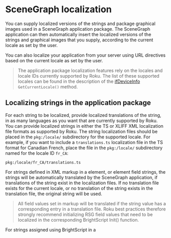 SceneGraph localization
=======================

You can supply localized versions of the strings and package graphical images used in a SceneGraph application package. The SceneGraph application can then automatically insert the localized versions of the strings and graphical images that you supply, according to the current locale as set by the user.

You can also localize your application from your server using URL directives based on the current locale as set by the user.

> The application package localization features rely on the locales and locale IDs currently supported by Roku. The list of these supported locales can be found in the description of the [ifDeviceInfo](/docs/references/brightscript/interfaces/ifdeviceinfo.md) `GetCurrentLocale()` method.

Localizing strings in the application package
---------------------------------------------

For each string to be localized, provide localized translations of the string, in as many languages as you want that are currently supported by Roku. You can provide localized strings in either the TS or XLIFF XML localization file formats as supported by Roku. The string localization files should be placed in the `pkg:/locale/` subdirectory for the supported locale. For example, if you want to include a `translations.ts` localization file in the TS format for Canadian French, place the file in the `pkg:/locale/` subdirectory named for the locale ID `fr_CA`:

    pkg:/locale/fr_CA/translations.ts
    

For strings defined in XML markup in a <children> element, or <interface> element field strings, the strings will be automatically translated by the SceneGraph application, if translations of the string exist in the localization files. If no translation file exists for the current locale, or no translation of the string exists in the translation file, the original string will be used.

> All field values set in markup will be translated if the string value has a corresponding entry in a translation file. Roku best practices therefore strongly recommend initializing RSG field values that need to be localized in the corresponding BrightScript Init() function.

For strings assigned using BrightScript in a <script> element, you can use the [`tr()`](/docs/references/brightscript/language/global-utility-functions.md#trsource-as-string-as-string) function to localize a string, if you have provided a translation of the string in a `translations.xml` file in the XLIFF XML format in the package directory `pkg:/locale/locale_ID/` directory. The `tr()` function is a global BrightScript utility function that looks for the string in the `translations.xml` file, then finds the corresponding string translation in the file for the current locale. To use the `tr()` function to localize a specific _source_ string:

    tr(String source) as String
    

For example, to translate the string "hello world" in BrightScript:

    m.greetinglabel.text = tr("hello world")
    

The `tr()` function will look for the `pkg:/locale/locale_ID/translations.xml` file, and look in the file for the "hello world" source string. If the source string exists in the file, with a translated string, the translated string will be returned, and assigned to the `text` field of the [**Label**](/docs/references/scenegraph/label-nodes/label.md) node object `m.greetinglabel`. If no translation file exists, or the source string and translated string does not exist in the file, the original source string will be returned, and assigned to the `text` field.

The `tr()` function also supports string substitutions. For example:

    text = tr("Video will start in %1 seconds").Replace("%1", numSeconds.ToStr())
    

Localizing graphical images in the application package
------------------------------------------------------

For each graphical image to be localized, provide each localized image in the `pkg:/locale/` directory, in as many languages as you want that are currently supported by Roku. Then use the following format for the value of the `uri` field of the [Poster](/docs/references/scenegraph/renderable-nodes/poster.md) node:

    pkg:/locale/images/localized_image
    

For example, to provide a localized version of `myPoster.jpg`, set the Poster node `uri` field as follows:

    <Poster uri = pkg:/locale/images/myPoster.jpg />
    

This causes the application to search through the `pkg:/locale` directory in the following order to find the localized graphical image. The first graphical image of the specified name found in this search sequence is returned to be rendered by the SceneGraph application.

1.  not localized  
    `pkg:/locale/images/image_name`
2.  current locale  
    `pkg:/locale/locale_id/images/image_name`
3.  default  
    `pkg:/locale/default/images/image_name`
4.  US English  
    `pkg:/locale/en_US/images/image_name`

If none of those files exist, the URL access will fail to return a file.

For example, if you want to have a localized version of a graphical image for Canadian French, and a default image for all other languages, place two versions of the image in the `pkg:/locale` directory as follows:

`pkg:/locale/fr_CA/images/image_name_canadian_french` `pkg:/locale/default/images/image_name_default`

In Brightscript in a <script> element, you can also use the getLocalizedAsset() method in [ifLocalization](/docs/references/brightscript/interfaces/iflocalization.md) to get a localized graphical image.

For example:

    localize = createObject("RoLocalization")
    bannerposter = m.top.findNode("bannerPoster")
    bannerposter.uri = localize.GetLocalizedAsset("images", "banner.png")
    

Is equivalent to:

    bannerposter = m.top.findNode("bannerPoster")
    bannerposter.uri = "pkg:/locale/images/banner.png"
    

TS file example
---------------

The following is an example of a `translations.ts` file in the TS XML format placed in the `pkg:/locale/fr_CA` directory to translate English to Canadian French:

**Example of a translations.ts file in the TS XML format**

    <?xml version="1.0" encoding="utf-8"?>
    <!DOCTYPE TS>
    <TS version="2.0" language="fr_CA" sourcelanguage="en_US">
    <defaultcodec>UTF-8</defaultcodec>
    <context>
      <name>default</name>
      <message>
        <source>Hello</source>
        <translation>Bonjour</translation>
      </message>
      <message>
        <source>Goodbye</source>
        <translation>Au revoir</translation>
      </message>
      <message>
        <source>Christmas</source>
        <translation>Noel</translation>
      </message>
    </context>
    </TS>
    

XLIFF file example
------------------

The following is an example of a `translations.xml` file in the XLIFF XML format placed in the `pkg:/locale/fr_CA` directory to translate English to Canadian French:

**Example of a translations.xml file in the XLIFF XML format**

    <?xml version="1.0" encoding="UTF-8"?>
    <xliff version="1.2" xmlns="urn:oasis:names:tc:xliff:document:1.2">
    <file source-language="en-US" target-language="fr-CA" >
    <body>
      <trans-unit id="0">
        <source>Hello</source>
        <target>Bonjour</target>
      </trans-unit>
      <trans-unit id="1">
        <source>Goodbye</source>
        <target>Au revoir</target>
      </trans-unit>
    </body>
    </file>
    </xliff>
    

Localizing content
------------------

Apps can identify the region associated with a customer's Roku account to determine which content to display in the app UI. For example, apps can [get the external IP address of a Roku device](/docs/references/brightscript/interfaces/ifdeviceinfo.md#getexternalip-as-string) client-side, and return it back to the app's backend server. In the backend, the app can get the country ranges mapped to the IP address in order to determine which content to show to the customer and allow streaming. See [Channel localization](/docs/developer-program/getting-started/channel-localization.md) for how publishers should consider localization in the development, distribution, engagement, and monetization of their apps